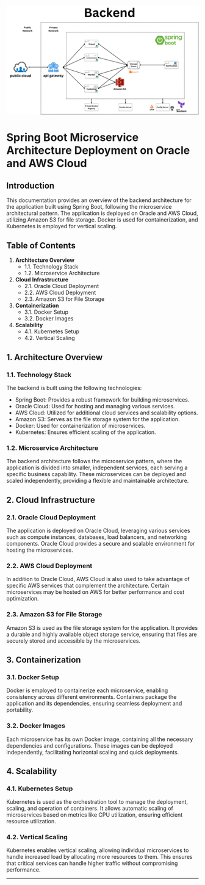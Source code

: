 <div style="text-align: center;">
  <img src="backend.png" alt="diagram">
</div>

# Spring Boot Microservice Architecture Deployment on Oracle and AWS Cloud

## Introduction

This documentation provides an overview of the backend architecture for the application built using Spring Boot, following the microservice architectural pattern. The application is deployed on Oracle and AWS Cloud, utilizing Amazon S3 for file storage. Docker is used for containerization, and Kubernetes is employed for vertical scaling.

## Table of Contents

1. **Architecture Overview**
    - 1.1. Technology Stack
    - 1.2. Microservice Architecture
2. **Cloud Infrastructure**
    - 2.1. Oracle Cloud Deployment
    - 2.2. AWS Cloud Deployment
    - 2.3. Amazon S3 for File Storage
3. **Containerization**
    - 3.1. Docker Setup
    - 3.2. Docker Images
4. **Scalability**
    - 4.1. Kubernetes Setup
    - 4.2. Vertical Scaling

## 1. Architecture Overview

### 1.1. Technology Stack

The backend is built using the following technologies:

- Spring Boot: Provides a robust framework for building microservices.
- Oracle Cloud: Used for hosting and managing various services.
- AWS Cloud: Utilized for additional cloud services and scalability options.
- Amazon S3: Serves as the file storage system for the application.
- Docker: Used for containerization of microservices.
- Kubernetes: Ensures efficient scaling of the application.

### 1.2. Microservice Architecture

The backend architecture follows the microservice pattern, where the application is divided into smaller, independent services, each serving a specific business capability. These microservices can be deployed and scaled independently, providing a flexible and maintainable architecture.

## 2. Cloud Infrastructure

### 2.1. Oracle Cloud Deployment

The application is deployed on Oracle Cloud, leveraging various services such as compute instances, databases, load balancers, and networking components. Oracle Cloud provides a secure and scalable environment for hosting the microservices.

### 2.2. AWS Cloud Deployment

In addition to Oracle Cloud, AWS Cloud is also used to take advantage of specific AWS services that complement the architecture. Certain microservices may be hosted on AWS for better performance and cost optimization.

### 2.3. Amazon S3 for File Storage

Amazon S3 is used as the file storage system for the application. It provides a durable and highly available object storage service, ensuring that files are securely stored and accessible by the microservices.

## 3. Containerization

### 3.1. Docker Setup

Docker is employed to containerize each microservice, enabling consistency across different environments. Containers package the application and its dependencies, ensuring seamless deployment and portability.

### 3.2. Docker Images

Each microservice has its own Docker image, containing all the necessary dependencies and configurations. These images can be deployed independently, facilitating horizontal scaling and quick deployments.

## 4. Scalability

### 4.1. Kubernetes Setup

Kubernetes is used as the orchestration tool to manage the deployment, scaling, and operation of containers. It allows automatic scaling of microservices based on metrics like CPU utilization, ensuring efficient resource utilization.

### 4.2. Vertical Scaling

Kubernetes enables vertical scaling, allowing individual microservices to handle increased load by allocating more resources to them. This ensures that critical services can handle higher traffic without compromising performance.

---
